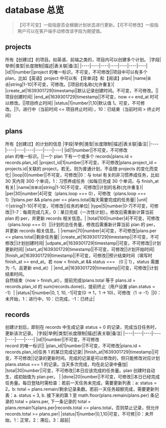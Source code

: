 # database 总览
> 【可不可变】一般指是否会根据计划状态进行更新。【可不可修改】一般指用户可以在客户端手动修改该字段为期望值。
## projects
所有【创建过】的项目。如英语、前端之类的，项目内可以创建多个计划。
|字段|举例|类型|长度限制|描述|表关联|备注|
|----|----|----|----|----|----|----|
|id|1|number||project 的唯一标识，不可变，不可修改||项目中可以有多个 plan，比如【英语】project 中可以有 【背单词】和【阅读】plan|
|name|`英语`|string|1-10|不可变，可修改。||项目的名称(允许重复)|
|create_at|1639301729|timestamp||默认记录创建时间。不可变，不可修改。||项目创建时间|
|end_at|1639301729|timestamp||不可变，now <= end_at 时可以修改。||项目终止时间|
|status|1|number|1,10|默认值 1。可变，不可修改。||1，进行中（当前时间 <= 项目终止时间），10：已结束（当前时间 > 终止时间）
## plans
所有【创建过】的计划的信息
|字段|举例|类型|长度限制|描述|表关联|备注|
|----|----|----|----|----|----|----|
|id|1|number||不可变，不可修改<br />plan 的唯一标识。||一个 plan 下有一个或多个 records|plans.id = records.plan_id|
|project_id|1|number||不可变，不可修改|plans.project_id = projects.id|关联的 project，若无，则为普通计划，不会随 projects 的变化而变化|
|loop|0|number||不可变，可修改||0：与 total 有关的非习惯养成任务，比如 30 天内背 300 个单词，1：习惯养成任务（如每日完成 30 个单词，与 finish_at 有关|
|name|`背单词`|string|1-10|不可变，可修改||计划的名称(允许重复)|
|per|30|number|4|可变（plans.loop === 0），可修改（plans.loop === 1）|!plans.per && plans.per <= plans.total|每天需要完成的任务量|
|unit|`个`|string|1-10|不可变，可修改||任务的单位|
|type|5|number|0-7|不可变，可修改||1-7：每周完成几天，0：某日完成（一次性计划）。修改后需重新计算当前 plan 的 per，并更新 records 相关信息。|
|total|100|number|4|不可变，可修改（plans.loop === 0）||计划的总任务量，修改后需重新计算当前 plan 的 per，并更新 records 相关信息。|
|remain|70|number|4|可变，不可修改|plans.per <= plans.total||剩余任务量|
|create_at|1639301729|timestamp||不可变，不可修改||计划创建时间|
|udpate_at|1639301729|timestamp||可变，不可修改||计划更新时间|
|start_at|1639301729|timestamp||不可变，可修改||计划开始时间|
|finish_at|1639301729|timestamp||不可变，可修改||预计结束时间（填写时 finish_at >= end_at。若 now < finish_at && status === （0 || 1），status 需置为 -1，且更新 end_at）|
|end_at|1639301729|timestamp||可变，可修改||计划结束时间。<br />自然结束（now > finish_at），提前完成(plans.total 等于 plans.id = records.plan_id 的 sum(records.done))，提前终止（用户设置 plan.status = -1）|
|status|1|number|0, 1, 10, -1|可变(0 -> 1，1 -> 10)，可修改（1 -> -1）||0：未开始，1：进行中，10：已完成，-1：已终止|

## records
创建计划后，即刻在 records 中生成记录 status = 0 的记录，完成当日任务时，更新该次记录。
|字段|举例|类型|长度限制|描述|表关联|备注|
|----|----|----|----|----|----|----|
|id|1|number||不可变，不可修改<br />record 的唯一标识||
|plan_id|1|number||不可变，不可修改|plans.id = records.plan_id|任务 1 的某日完成记录|
|finish_at|1639301729|timestamp||可变，不可修改||记录的更新时间。完成的记录是可以修改的，但只能修改对应计划 plans.status === 1 的记录。当天多次完成，均在此记录中叠加|
|total|30|number||可变，不可修改||本日应该完成的任务量。plan 创建时自动生，成初始值为 plan.per。 |
|done|20|number||不可变，可修改||本日已经完成任务量。每日登陆时需检查：若前一天任务未完成，需要更新列表：a: status = 2，b: total = plans.remain/剩余记录条数。若前一天任务超额完成，需要更新列表：a. status = 3, b. 接下来的第 1 至 math.floor(plans.remain/plans.per) 条记录的 total = plans.per, 下一条记录的 total = plans.remain%plans.per|records.total <= plans.total，否则禁止记录，但允许 records.total >= plans.per|
|status|1|number|0,1,10|可变，不可修||0：未开始，1：正常，2：滞后，3：超前|
